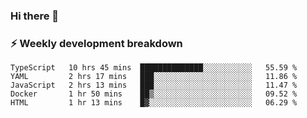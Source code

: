 ### Hi there 👋

### ⚡ Weekly development breakdown
<!--START_SECTION:waka-->
```text
TypeScript   10 hrs 45 mins  ██████████████░░░░░░░░░░░   55.59 % 
YAML         2 hrs 17 mins   ███░░░░░░░░░░░░░░░░░░░░░░   11.86 % 
JavaScript   2 hrs 13 mins   ███░░░░░░░░░░░░░░░░░░░░░░   11.47 % 
Docker       1 hr 50 mins    ██▒░░░░░░░░░░░░░░░░░░░░░░   09.52 % 
HTML         1 hr 13 mins    █▓░░░░░░░░░░░░░░░░░░░░░░░   06.29 % 
```
<!--END_SECTION:waka-->
<!--
**MarceloWis/MarceloWis** is a ✨ _special_ ✨ repository because its `README.md` (this file) appears on your GitHub profile.

Here are some ideas to get you started:

- 🔭 I’m currently working on ...
- 🌱 I’m currently learning ...
- 👯 I’m looking to collaborate on ...
- 🤔 I’m looking for help with ...
- 💬 Ask me about ...
- 📫 How to reach me: ...
- 😄 Pronouns: ...
- ⚡ Fun fact: ...
-->
